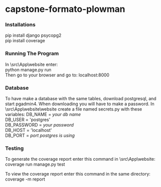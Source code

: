 # capstone-formato-plowman

### Installations
pip install django psycopg2 </br>
pip install coverage </br>

### Running The Program
In \src\App\website enter: </br>
python manage.py run </br>
Then go to your browser and go to: localhost:8000

### Database
To have make a database with the same tables, download postgresql, and start pgadmin4. When downloading you will have to make a password.
In \src\App\website\website create a file named secrets.py with these variables: 
DB_NAME = *your db name* </br>
DB_USER = 'postgres' </br>
DB_PASSWORD = *your password* </br>
DB_HOST = 'localhost' </br>
DB_PORT = *port postgres is using* </br>

### Testing
To generate the coverage report enter this command in \src\App\website: </br>
coverage run manage.py test </br>

To view the coverage report enter this command in the same directory: </br>
coverage -m report </br>